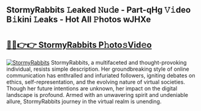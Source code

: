 ## StormyRabbits 𝙻eaked 𝙽u𝚍e - Part-qHg 𝚅𝚒deo B𝚒kini 𝙻eaks - Hot All 𝙿hotos wJHXe

# <h2><a href="http://ld6s0a.urlbe.top/?page=StormyRabbits">🔗🔗👉👉 StormyRabbits P𝚑oto𝚜Vid𝚎o</a></h2>

[![StormyRabbits](https://i.imgur.com/eBuTRDB.gif)](http://ld6s0a.urlbe.top/?page=StormyRabbits)
StormyRabbits, a multifaceted and thought-provoking individual, resists simple description. Her groundbreaking style of online communication has enthralled and infuriated followers, igniting debates on ethics, self-representation, and the evolving nature of virtual societies. Though her future intentions are unknown, her impact on the digital landscape is profound. Armed with an unwavering spirit and undeniable allure, StormyRabbits journey in the virtual realm is unending.
